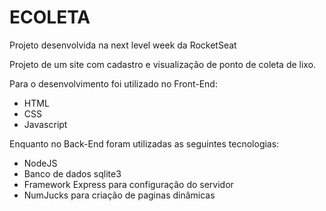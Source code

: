 # ECOLETA
 Projeto desenvolvida na next level week da RocketSeat
 
 Projeto de um site com cadastro e visualização de ponto de coleta de lixo.
 
 Para o desenvolvimento foi utilizado no Front-End:
- HTML
- CSS
- Javascript

Enquanto no Back-End foram utilizadas as seguintes tecnologias:
- NodeJS
- Banco de dados sqlite3
- Framework Express para configuração do servidor
- NumJucks para criação de paginas dinâmicas

